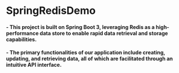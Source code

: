 # SpringRedisDemo

#### - This project is built on Spring Boot 3, leveraging Redis as a high-performance data store to enable rapid data retrieval and storage capabilities.
#### - The primary functionalities of our application include creating, updating, and retrieving data, all of which are facilitated through an intuitive API interface.
